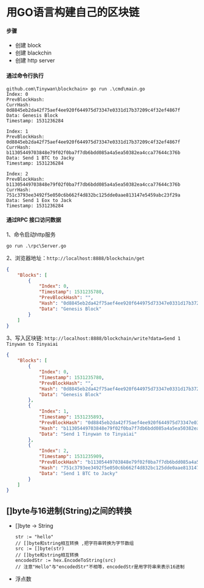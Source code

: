 # 用GO语言构建自己的区块链

#### 步骤
* 创建 block
* 创建 blackchin
* 创建 http server 

#### 通过命令行执行

```golang
github.com\Tinywan\blockchain> go run .\cmd\main.go
Index: 0
PrevBlockHash:
CurrHash: 0d8845eb2da42f75aef4ee920f644975d73347e0331d17b37209c4f32ef4867f
Data: Genesis Block
Timestamp: 1531236284

Index: 1
PrevBlockHash: 0d8845eb2da42f75aef4ee920f644975d73347e0331d17b37209c4f32ef4867f
CurrHash: b11305449703848e79f02f0ba7f7db6bdd085a4a5ea50382ea4cca77644c376b
Data: Send 1 BTC to Jacky
Timestamp: 1531236284

Index: 2
PrevBlockHash: b11305449703848e79f02f0ba7f7db6bdd085a4a5ea50382ea4cca77644c376b
CurrHash: 751c3793ee3492f5e050c6b662f4d832bc125dde0aae813147e5459abc23f29a
Data: Send 1 Eox to Jack
Timestamp: 1531236284

```

#### 通过RPC 接口访问数据

1、命令启动http服务 
```
go run .\rpc\Server.go
```

2、浏览器地址：`http://localhost:8888/blockchain/get`  

```json
{
    "Blocks": [
        {
            "Index": 0,
            "Timestamp": 1531235780,
            "PrevBlockHash": "",
            "Hash": "0d8845eb2da42f75aef4ee920f644975d73347e0331d17b37209c4f32ef4867f",
            "Data": "Genesis Block"
        }
    ]
}
```

3、写入区块链: `http://localhost:8888/blockchain/write?data=Send 1 Tinywan to Tinyaiai`

```json
{
    "Blocks": [
        {
            "Index": 0,
            "Timestamp": 1531235780,
            "PrevBlockHash": "",
            "Hash": "0d8845eb2da42f75aef4ee920f644975d73347e0331d17b37209c4f32ef4867f",
            "Data": "Genesis Block"
        },
        {
            "Index": 1,
            "Timestamp": 1531235893,
            "PrevBlockHash": "0d8845eb2da42f75aef4ee920f644975d73347e0331d17b37209c4f32ef4867f",
            "Hash": "b11305449703848e79f02f0ba7f7db6bdd085a4a5ea50382ea4cca77644c376b",
            "Data": "Send 1 Tinywan to Tinyaiai"
        },
        {
            "Index": 2,
            "Timestamp": 1531235909,
            "PrevBlockHash": "b11305449703848e79f02f0ba7f7db6bdd085a4a5ea50382ea4cca77644c376b",
            "Hash": "751c3793ee3492f5e050c6b662f4d832bc125dde0aae813147e5459abc23f29a",
            "Data": "Send 1 BTC to Jacky"
        }
    ]
}
```

## []byte与16进制(String)之间的转换
* []byte -> String

    ```golang
    str := "hello"
    // []byte和string相互转换 ,把字符串转换为字节数组
    src := []byte(str)
    // []byte和string相互转换
    encodedStr := hex.EncodeToString(src)
    // 注意"Hello"与"encodedStr"不相等，encodedStr是用字符串来表示16进制
    ```
*  浮点数